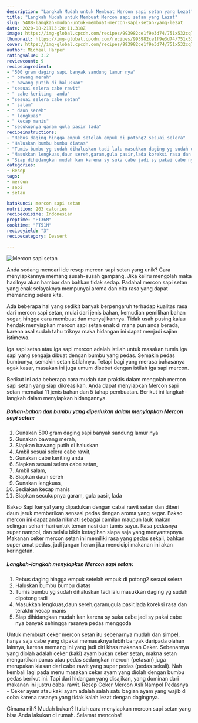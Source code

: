 ```yaml
---
description: "Langkah Mudah untuk Membuat Mercon sapi setan yang Lezat"
title: "Langkah Mudah untuk Membuat Mercon sapi setan yang Lezat"
slug: 5488-langkah-mudah-untuk-membuat-mercon-sapi-setan-yang-lezat
date: 2020-08-21T13:20:11.318Z
image: https://img-global.cpcdn.com/recipes/993982ce1f9e3d74/751x532cq70/mercon-sapi-setan-foto-resep-utama.jpg
thumbnail: https://img-global.cpcdn.com/recipes/993982ce1f9e3d74/751x532cq70/mercon-sapi-setan-foto-resep-utama.jpg
cover: https://img-global.cpcdn.com/recipes/993982ce1f9e3d74/751x532cq70/mercon-sapi-setan-foto-resep-utama.jpg
author: Micheal Harper
ratingvalue: 3.2
reviewcount: 9
recipeingredient:
- "500 gram daging sapi banyak sandung lamur nya"
- " bawang merah"
- " bawang putih di haluskan"
- "sesuai selera cabe rawit"
- " cabe keriting  anda"
- "sesuai selera cabe setan"
- " salam"
- " daun sereh"
- " lengkuas"
- " kecap manis"
- "secukupnya garam gula pasir lada"
recipeinstructions:
- "Rebus daging hingga empuk setelah empuk di potong2 sesuai selera"
- "Haluskan bumbu bumbu diatas"
- "Tumis bumbu yg sudah dihaluskan tadi lalu masukkan daging yg sudah dipotong tadi"
- "Masukkan lengkuas,daun sereh,garam,gula pasir,lada koreksi rasa dan terakhir kecap manis"
- "Siap dihidangkan mudah kan karena sy suka cabe jadi sy pakai cabe nya banyak sehingga rasanya pedas menggoda"
categories:
- Resep
tags:
- mercon
- sapi
- setan

katakunci: mercon sapi setan 
nutrition: 203 calories
recipecuisine: Indonesian
preptime: "PT36M"
cooktime: "PT51M"
recipeyield: "3"
recipecategory: Dessert

---
```



![Mercon sapi setan](https://img-global.cpcdn.com/recipes/993982ce1f9e3d74/751x532cq70/mercon-sapi-setan-foto-resep-utama.jpg)

Anda sedang mencari ide resep mercon sapi setan yang unik? Cara menyiapkannya memang susah-susah gampang. Jika keliru mengolah maka hasilnya akan hambar dan bahkan tidak sedap. Padahal mercon sapi setan yang enak selayaknya mempunyai aroma dan cita rasa yang dapat memancing selera kita.

Ada beberapa hal yang sedikit banyak berpengaruh terhadap kualitas rasa dari mercon sapi setan, mulai dari jenis bahan, kemudian pemilihan bahan segar, hingga cara membuat dan menyajikannya. Tidak usah pusing kalau hendak menyiapkan mercon sapi setan enak di mana pun anda berada, karena asal sudah tahu triknya maka hidangan ini dapat menjadi sajian istimewa.

Iga sapi setan atau iga sapi mercon adalah istilah untuk masakan tumis iga sapi yang sengaja dibuat dengan bumbu yang pedas. Semakin pedas bumbunya, semakin setan istilahnya. Tetapi bagi yang merasa bahasanya agak kasar, masakan ini juga umum disebut dengan istilah iga sapi mercon.


Berikut ini ada beberapa cara mudah dan praktis dalam mengolah mercon sapi setan yang siap dikreasikan. Anda dapat menyiapkan Mercon sapi setan memakai 11 jenis bahan dan 5 tahap pembuatan. Berikut ini langkah-langkah dalam menyiapkan hidangannya.

<!--inarticleads1-->

##### Bahan-bahan dan bumbu yang diperlukan dalam menyiapkan Mercon sapi setan:

1. Gunakan 500 gram daging sapi banyak sandung lamur nya
1. Gunakan  bawang merah,
1. Siapkan  bawang putih di haluskan
1. Ambil sesuai selera cabe rawit,
1. Gunakan  cabe keriting  anda
1. Siapkan sesuai selera cabe setan,
1. Ambil  salam,
1. Siapkan  daun sereh
1. Gunakan  lengkuas,
1. Sediakan  kecap manis
1. Siapkan secukupnya garam, gula pasir, lada


Bakso Sapi kenyal yang dipadukan dengan cabai rawit setan dan diberi daun jeruk memberikan sensasi pedas dengan aroma yang segar. Bakso mercon ini dapat anda nikmati sebagai camilan maupun lauk makan selingan sehari-hari untuk teman nasi dan tumis sayur. Rasa pedasnya super nampol, dan selalu bikin ketagihan siapa saja yang menyantapnya. Makanan ceker mercon setan ini memiliki rasa yang pedas sekali, bahkan super amat pedas, jadi jangan heran jika mencicipi makanan ini akan keringetan. 

<!--inarticleads2-->

##### Langkah-langkah menyiapkan Mercon sapi setan:

1. Rebus daging hingga empuk setelah empuk di potong2 sesuai selera
1. Haluskan bumbu bumbu diatas
1. Tumis bumbu yg sudah dihaluskan tadi lalu masukkan daging yg sudah dipotong tadi
1. Masukkan lengkuas,daun sereh,garam,gula pasir,lada koreksi rasa dan terakhir kecap manis
1. Siap dihidangkan mudah kan karena sy suka cabe jadi sy pakai cabe nya banyak sehingga rasanya pedas menggoda


Untuk membuat ceker mercon setan itu sebenarnya mudah dan simpel, hanya saja cabe yang dipakai memasaknya lebih banyak daripada olahan lainnya, karena memang ini yang jadi ciri khas makanan Ceker. Sebenarnya yang diolah adalah ceker (kaki) ayam bukan ceker setan, makna setan mengartikan panas atau pedas sedangkan mercon (petasan) juga merupakan kiasan dari cabe rawit yang super pedas (pedas sekali). Nah kembali lagi pada menu masakan ceker ayam yang diolah dengan bumbu pedas berikut ini. Tapi dari hidangan yang disajikan, yang dominan dari makanan ini justru cabai rawit. Resep Ceker Mercon Asli Nampol Pedasnya - Ceker ayam atau kaki ayam adalah salah satu bagian ayam yang wajib di coba karena rasanya yang tidak kalah lezat dengan dagingnya. 

Gimana nih? Mudah bukan? Itulah cara menyiapkan mercon sapi setan yang bisa Anda lakukan di rumah. Selamat mencoba!
